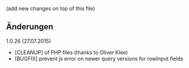 (add new changes on top of this file)

Änderungen
----------

1.0.26 (27.07.2015)
 * [CLEANUP] of PHP files (thanks to Oliver Klee)
 * [BUGFIX] prevent js error on newer query versions for rowInput fields

